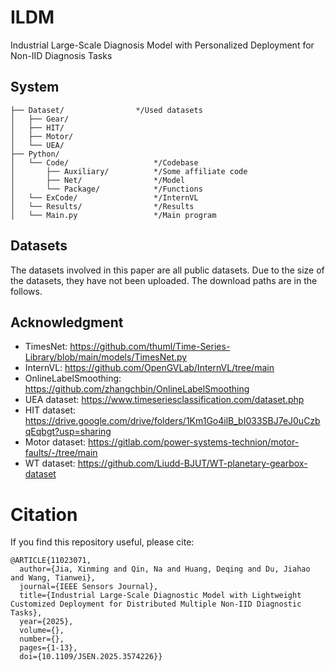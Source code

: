 # ILDM

Industrial Large-Scale Diagnosis Model with Personalized Deployment for Non-IID Diagnosis Tasks

## System
```
├── Dataset/                */Used datasets
│   ├── Gear/        
│   ├── HIT/            
│   ├── Motor/              
│   └── UEA/                  
├── Python/
│   └── Code/                   */Codebase 
│       ├── Auxiliary/          */Some affiliate code
│       ├── Net/                */Model
│       └── Package/            */Functions
│   └── ExCode/                 */InternVL
│   └── Results/                */Results
│   └── Main.py                 */Main program    

```

## Datasets
The datasets involved in this paper are all public datasets. Due to the size of the datasets, they have not been uploaded. The download paths are in the follows.

## Acknowledgment
- TimesNet: https://github.com/thuml/Time-Series-Library/blob/main/models/TimesNet.py
- InternVL: https://github.com/OpenGVLab/InternVL/tree/main
- OnlineLabelSmoothing: https://github.com/zhangchbin/OnlineLabelSmoothing
- UEA dataset: https://www.timeseriesclassification.com/dataset.php
- HIT dataset: https://drive.google.com/drive/folders/1Km1Go4ilB_bI033SBJ7eJ0uCzbqEqbgt?usp=sharing
- Motor dataset: https://gitlab.com/power-systems-technion/motor-faults/-/tree/main
- WT dataset: https://github.com/Liudd-BJUT/WT-planetary-gearbox-dataset

# Citation
If you find this repository useful, please cite:
```
@ARTICLE{11023071,
  author={Jia, Xinming and Qin, Na and Huang, Deqing and Du, Jiahao and Wang, Tianwei},
  journal={IEEE Sensors Journal}, 
  title={Industrial Large-Scale Diagnostic Model with Lightweight Customized Deployment for Distributed Multiple Non-IID Diagnostic Tasks}, 
  year={2025},
  volume={},
  number={},
  pages={1-13},
  doi={10.1109/JSEN.2025.3574226}}
```
